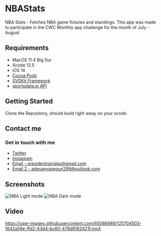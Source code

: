 # NBAStats
NBA Stats - Fetches NBA game fixtures and standings. This app was made to participate in the CWC Monthly app challenge for the month of July - August

## Requirements

- MacOS 11.4 Big Sur
- Xcode 12.5
- iOS 14
- [Cocoa Pods](https://cocoapods.org)
- [SVGKit Framework](https://github.com/SVGKit/SVGKit)
- [sportsdata.io API](https://sportsdata.io)

## Getting Started

Clone the Repository, should build right away on your xcode.

## Contact me
### Get in touch with me
- [Twitter](https://twitter.com/iamraindas)
- [Instagram](https://www.instagram.com/president_raindas/)
- [Email - presidentraindas@gmail.com](mailto:presidentraindas@gmail.com)
- [Email 2 - adesanyasegun299@outlook.com](mailto:adesanyasegun299@outlook.com)

## Screenshots
![NBA Light mode](https://user-images.githubusercontent.com/65086989/125704199-1bc257f2-0403-477c-95c2-12ad3f3a35fb.jpg)
![NBA Dark mode](https://user-images.githubusercontent.com/65086989/125704229-551f4061-a1f7-491c-961c-92255ee68553.jpg)

## Video
https://user-images.githubusercontent.com/65086989/125704503-1642a56e-ffd2-43d4-bc60-478d8182421f.mp4
